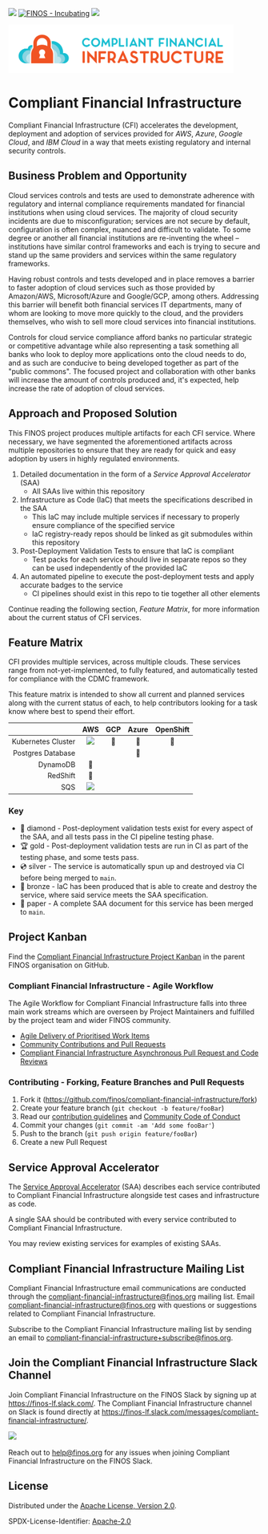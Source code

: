![](https://byob.yarr.is/shuchitach/compliant-financial-infrastructure/abc)
[![FINOS - Incubating](https://cdn.jsdelivr.net/gh/finos/contrib-toolbox@master/images/badge-incubating.svg)](https://finosfoundation.atlassian.net/wiki/display/FINOS/Incubating)
[<img src="https://img.shields.io/badge/slack-@finos/compliant%20financial%20infrastructure-green.svg?logo=slack">](https://finos-lf.slack.com/messages/compliant-financial-infrastructure/)

<img src="https://github.com/finos/branding/blob/master/project-logos/active-project-logos/Compliant%20Financial%20Infrastructure%20Logo/Horizontal/2021_CFI_Logo_Horizontal.png?raw=true" width="450">


# Compliant Financial Infrastructure
Compliant Financial Infrastructure (CFI) accelerates the development, deployment and adoption of services provided for _AWS_, _Azure_, _Google Cloud_, and _IBM Cloud_ in a way that meets existing regulatory and internal security controls.

## Business Problem and Opportunity
Cloud services controls and tests are used to demonstrate adherence with regulatory and internal compliance requirements mandated for financial institutions when using cloud services. The majority of cloud security incidents are due to misconfiguration; services are not secure by default, configuration is often complex, nuanced and difficult to validate. To some degree or another all financial institutions are re-inventing the wheel – institutions have similar control frameworks and each is trying to secure and stand up the same providers and services within the same regulatory frameworks.

Having robust controls and tests developed and in place removes a barrier to faster adoption of cloud services such as those provided by Amazon/AWS, Microsoft/Azure and Google/GCP, among others. Addressing this barrier will benefit both financial services IT departments, many of whom are looking to move more quickly to the cloud, and the providers themselves, who wish to sell more cloud services into financial institutions.

Controls for cloud service compliance afford banks no particular strategic or competitive advantage while also representing a task something all banks who look to deploy more applications onto the cloud needs to do, and as such are conducive to being developed together as part of the "public commons". The focused project and collaboration with other banks will increase the amount of controls produced and, it's expected, help increase the rate of adoption of cloud services.

## Approach and Proposed Solution

This FINOS project produces multiple artifacts for each CFI service.
Where necessary, we have segmented the aforementioned artifacts across multiple repositories
to ensure that they are ready for quick and easy adoption by users in highly regulated environments.

1. Detailed documentation in the form of a _Service Approval Accelerator_ (SAA)
    - All SAAs live within this repository
1. Infrastructure as Code (IaC) that meets the specifications described in the SAA
    - This IaC may include multiple services if necessary to properly ensure compliance of the specified service
    - IaC registry-ready repos should be linked as git submodules within this repository
1. Post-Deployment Validation Tests to ensure that IaC is compliant
    - Test packs for each service should live in separate repos so they can be used independently of the provided IaC
1. An automated pipeline to execute the post-deployment tests and apply accurate badges to the service
    - CI pipelines should exist in this repo to tie together all other elements

Continue reading the following section, _Feature Matrix_,
for more information about the current status of CFI services.

## Feature Matrix

CFI provides multiple services, across multiple clouds. 
These services range from not-yet-implemented, to fully featured,
and automatically tested for compliance with the CDMC framework.

This feature matrix is intended to show all current and planned services along with the current status of each,
to help contributors looking for a task know where best to spend their effort.

|                    |         AWS         |         GCP         |        Azure        |    OpenShift     |
| ------------------:|:-------------------:|:-------------------:|:-------------------:|:----------------:|
| Kubernetes Cluster |  ![](https://byob.yarr.is/shuchitach/compliant-financial-infrastructure/eks-terraform)       |       :cookie:      |  :page_facing_up:   | :page_facing_up: |
|  Postgres Database |                     |                     |      :cookie:       |                  |
|           DynamoDB |  :page_facing_up:   |                     |                     |                  |
|           RedShift |  :page_facing_up:   |                     |                     |                  |
|                SQS |  ![](https://byob.yarr.is/shuchitach/compliant-financial-infrastructure/eks-terraform)   |                     |                     |                  |


### Key

- :gem: diamond - Post-deployment validation tests exist for every aspect of the SAA,
and all tests pass in the CI pipeline testing phase.
- :trophy: gold - Post-deployment validation tests are run in CI as part of the testing phase,
and some tests pass.
- :cd: silver - The service is automatically spun up and destroyed via CI before being merged to `main`.
- :cookie: bronze - IaC has been produced that is able to create and destroy the service,
where said service meets the SAA specification.
- :page_facing_up: paper - A complete SAA document for this service has been merged to `main`.

## Project Kanban
Find the [Compliant Financial Infrastructure Project Kanban](https://github.com/orgs/finos/projects/1) in the parent FINOS organisation on GitHub.

### Compliant Financial Infrastructure - Agile Workflow

The Agile Workflow for Compliant Financial Infrastructure falls into three main work streams which are overseen by Project Maintainers and fulfilled by the project team and wider FINOS community.

- [Agile Delivery of Prioritised Work Items](https://github.com/finos/compliant-financial-infrastructure/tree/main/docs/agile-workflow#agile)
- [Community Contributions and Pull Requests](https://github.com/finos/compliant-financial-infrastructure/tree/main/docs/agile-workflow#community)
- [Compliant Financial Infrastructure Asynchronous Pull Request and Code Reviews](https://github.com/finos/compliant-financial-infrastructure/tree/main/docs/agile-workflow#reviews)

### Contributing - Forking, Feature Branches and Pull Requests

1. Fork it (<https://github.com/finos/compliant-financial-infrastructure/fork>)
2. Create your feature branch (`git checkout -b feature/fooBar`)
3. Read our [contribution guidelines](.github/CONTRIBUTING.md) and [Community Code of Conduct](https://www.finos.org/code-of-conduct)
4. Commit your changes (`git commit -am 'Add some fooBar'`)
5. Push to the branch (`git push origin feature/fooBar`)
6. Create a new Pull Request

## Service Approval Accelerator

The [Service Approval Accelerator](templates/ServiceApprovalAcceleratorTemplate.md) (SAA) describes each service contributed to Compliant Financial Infrastructure alongside test cases and infrastructure as code.

A single SAA should be contributed with every service contributed to Compliant Financial Infrastructure. 

You may review existing services for examples of existing SAAs.

## Compliant Financial Infrastructure Mailing List
Compliant Financial Infrastructure email communications are conducted through the compliant-financial-infrastructure@finos.org mailing list. Email compliant-financial-infrastructure@finos.org with questions or suggestions related to Compliant Financial Infrastructure.

Subscribe to the Compliant Financial Infrastructure mailing list by sending an email to compliant-financial-infrastructure+subscribe@finos.org.

## Join the Compliant Financial Infrastructure Slack Channel
Join Compliant Financial Infrastructure on the FINOS Slack by signing up at https://finos-lf.slack.com/. The Compliant Financial Infrastructure channel on Slack is found directly at https://finos-lf.slack.com/messages/compliant-financial-infrastructure/.

[<img src="https://img.shields.io/badge/slack-@finos/cloud%20service%20certification-green.svg?logo=slack">](https://finos-lf.slack.com/messages/compliant-financial-infrastructure/)

Reach out to help@finos.org for any issues when joining Compliant Financial Infrastructure on the FINOS Slack.

## License

Distributed under the [Apache License, Version 2.0](http://www.apache.org/licenses/LICENSE-2.0).

SPDX-License-Identifier: [Apache-2.0](https://spdx.org/licenses/Apache-2.0)
